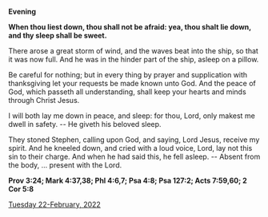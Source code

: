**Evening**

**When thou liest down, thou shall not be afraid: yea, thou shalt lie down, and thy sleep shall be sweet.**
 
There arose a great storm of wind, and the waves beat into the ship, so that it was now full. And he was in the hinder part of the ship, asleep on a pillow.
 
Be careful for nothing; but in every thing by prayer and supplication with thanksgiving let your requests be made known unto God. And the peace of God, which passeth all understanding, shall keep your hearts and minds through Christ Jesus.
 
I will both lay me down in peace, and sleep: for thou, Lord, only makest me dwell in safety. -- He giveth his beloved sleep.
 
They stoned Stephen, calling upon God, and saying, Lord Jesus, receive my spirit. And he kneeled down, and cried with a loud voice, Lord, lay not this sin to their charge. And when he had said this, he fell asleep. -- Absent from the body, ... present with the Lord.  

**Prov 3:24; Mark 4:37,38; Phl 4:6,7; Psa 4:8; Psa 127:2; Acts 7:59,60; 2 Cor 5:8**

[Tuesday 22-February, 2022](https://t.me/daily_light)
